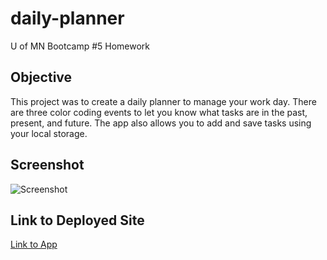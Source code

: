 # daily-planner
U of MN Bootcamp #5 Homework

## Objective
This project was to create a daily planner to manage your work day. There are three color coding events to let you know what tasks are in the past, present, and future. The app also allows you to add and save tasks using your local storage. 


## Screenshot

![Screenshot](screenshot.jpg)


## Link to Deployed Site

[Link to App](https://tcrear.github.io/daily-planner/)



